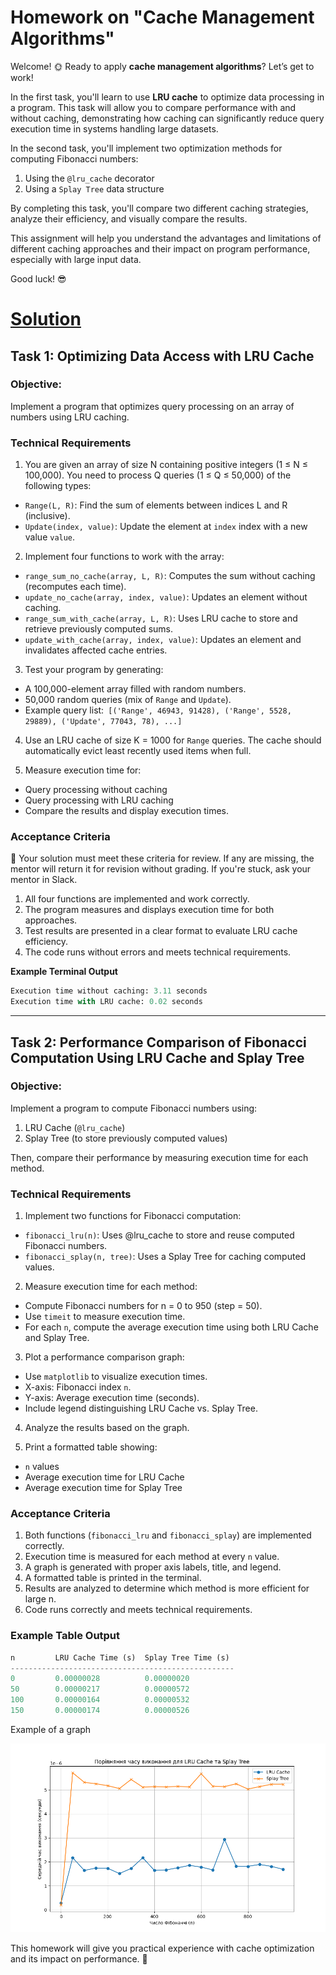 # Homework on "Cache Management Algorithms"

Welcome! 🌞
Ready to apply **cache management algorithms**? Let’s get to work!

In the first task, you'll learn to use **LRU cache** to optimize data processing in a program. This task will allow you to compare performance with and without caching, demonstrating how caching can significantly reduce query execution time in systems handling large datasets.

In the second task, you'll implement two optimization methods for computing Fibonacci numbers:

1. Using the `@lru_cache` decorator
2. Using a `Splay Tree` data structure

By completing this task, you'll compare two different caching strategies, analyze their efficiency, and visually compare the results.

This assignment will help you understand the advantages and limitations of different caching approaches and their impact on program performance, especially with large input data.

Good luck! 😎

# [Solution](./solution.md)

## Task 1: Optimizing Data Access with LRU Cache

### Objective:

Implement a program that optimizes query processing on an array of numbers using LRU caching.

### Technical Requirements

1. You are given an array of size N containing positive integers (1 ≤ N ≤ 100,000). You need to process Q queries (1 ≤ Q ≤ 50,000) of the following types:

- `Range(L, R)`: Find the sum of elements between indices L and R (inclusive).
- `Update(index, value)`: Update the element at `index` index with a new value `value`.

2. Implement four functions to work with the array:

- `range_sum_no_cache(array, L, R)`: Computes the sum without caching (recomputes each time).
- `update_no_cache(array, index, value)`: Updates an element without caching.
- `range_sum_with_cache(array, L, R)`: Uses LRU cache to store and retrieve previously computed sums.
- `update_with_cache(array, index, value)`: Updates an element and invalidates affected cache entries.

3. Test your program by generating:

- A 100,000-element array filled with random numbers.
- 50,000 random queries (mix of `Range` and `Update`).
- Example query list:` [('Range', 46943, 91428), ('Range', 5528, 29889), ('Update', 77043, 78), ...]`

4. Use an LRU cache of size K = 1000 for `Range` queries. The cache should automatically evict least recently used items when full.

5. Measure execution time for:

- Query processing without caching
- Query processing with LRU caching
- Compare the results and display execution times.

### Acceptance Criteria

📌 Your solution must meet these criteria for review. If any are missing, the mentor will return it for revision without grading. If you're stuck, ask your mentor in Slack.

1. All four functions are implemented and work correctly.
2. The program measures and displays execution time for both approaches.
3. Test results are presented in a clear format to evaluate LRU cache efficiency.
4. The code runs without errors and meets technical requirements.

**Example Terminal Output**

```python
Execution time without caching: 3.11 seconds
Execution time with LRU cache: 0.02 seconds
```

---

## Task 2: Performance Comparison of Fibonacci Computation Using LRU Cache and Splay Tree

### Objective:

Implement a program to compute Fibonacci numbers using:

1. LRU Cache (`@lru_cache`)
2. Splay Tree (to store previously computed values)

Then, compare their performance by measuring execution time for each method.

### Technical Requirements

1. Implement two functions for Fibonacci computation:

- `fibonacci_lru(n)`: Uses @lru_cache to store and reuse computed Fibonacci numbers.
- `fibonacci_splay(n, tree)`: Uses a Splay Tree for caching computed values.

2. Measure execution time for each method:

- Compute Fibonacci numbers for n = 0 to 950 (step = 50).
- Use `timeit` to measure execution time.
- For each `n`, compute the average execution time using both LRU Cache and Splay Tree.

3. Plot a performance comparison graph:

- Use `matplotlib` to visualize execution times.
- X-axis: Fibonacci index `n`.
- Y-axis: Average execution time (seconds).
- Include legend distinguishing LRU Cache vs. Splay Tree.

4. Analyze the results based on the graph.

5. Print a formatted table showing:

- `n` values
- Average execution time for LRU Cache
- Average execution time for Splay Tree

### Acceptance Criteria

1. Both functions (`fibonacci_lru` and `fibonacci_splay`) are implemented correctly.
2. Execution time is measured for each method at every `n` value.
3. A graph is generated with proper axis labels, title, and legend.
4. A formatted table is printed in the terminal.
5. Results are analyzed to determine which method is more efficient for large n.
6. Code runs correctly and meets technical requirements.

### Example Table Output

```python
n         LRU Cache Time (s)  Splay Tree Time (s)
--------------------------------------------------
0         0.00000028          0.00000020
50        0.00000217          0.00000572
100       0.00000164          0.00000532
150       0.00000174          0.00000526
```

Example of a graph

![example](./assets/task.png)

This homework will give you practical experience with cache optimization and its impact on performance. 🚀
